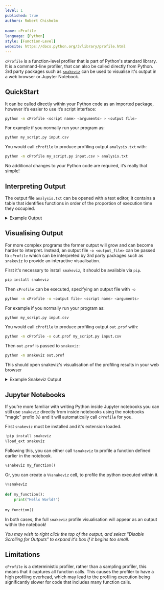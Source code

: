 ```yaml
---
level: 1
published: true
authors: Robert Chisholm

name: cProfile
language: [Python]
style: [Function-Level]
website: https://docs.python.org/3/library/profile.html
---
```


`cProfile` is a function-level profiler that is part of Python's standard library. It is a command-line profiler, that can also be called directly from Python. 3rd party packages such as [`snakeviz`](https://jiffyclub.github.io/snakeviz/) can be used to visualise it's output in a web browser or Jupyter Notebook.

<!--more-->

## QuickStart

It can be called directly within your Python code as an imported package, however it’s easier to use it’s script interface:

```sh
python -m cProfile <script name> <arguments> > <output file>
```

For example if you normally run your program as:

```sh
python my_script.py input.csv
```

You would call `cProfile` to produce profiling output `analysis.txt` with:

```sh
python -m cProfile my_script.py input.csv > analysis.txt
```

No additional changes to your Python code are required, it’s really that simple!

## Interpreting Output

The output file `analysis.txt` can be opened with a text editor, it contains a table that identifies functions in order of the proportion of execution time they occupied.

<details markdown="block">
<summary>Example Output</summary>

```
         28 function calls in 4.754 seconds

   Ordered by: standard name

   ncalls  tottime  percall  cumtime  percall filename:lineno(function)
        1    0.000    0.000    4.754    4.754 my_script.py:1(<module>)
        1    0.000    0.000    1.001    1.001 my_script.py:13(b_2)
        3    0.000    0.000    1.513    0.504 my_script.py:16(c_1)
        3    0.000    0.000    1.238    0.413 my_script.py:19(c_2)
        3    0.000    0.000    0.334    0.111 my_script.py:23(d_1)
        1    0.000    0.000    4.754    4.754 my_script.py:3(a_1)
        3    0.000    0.000    2.751    0.917 my_script.py:9(b_1)
        1    0.000    0.000    4.754    4.754 {built-in method builtins.exec}
       11    4.753    0.432    4.753    0.432 {built-in method time.sleep}
        1    0.000    0.000    0.000    0.000 {method 'disable' of '_lsprof.Profiler' objects}
```

The columns have the following definitions:

| Column | Definition |
|---------|---------------------------------------------------|
| `ncalls`  | The number of times the given function was called. |
| `tottime` | The total time spent in the given function, excluding child function calls. |
| `percall` | The average tottime per function call (`tottime`/`ncalls`). |
| `cumtime` | The total time spent in the given function, including child function calls. |
| `percall` | The average cumtime per function call (`cumtime`/`ncalls`). |
| `filename:lineno(function)` | The location of the given function's definition and it's name. |

</details>

## Visualising Output

For more complex programs the former output will grow and can become harder to interpret. Instead, an output file `-o <output_file>` can be passed to `cProfile` which can be interpreted by 3rd party packages such as `snakeviz` to provide an interactive visualisation.

First it's necessary to install `snakeviz`, it should be available via `pip`.

```sh
pip install snakeviz
```

Then `cProfile` can be executed, specifying an output file with `-o`

```sh
python -m cProfile -o <output file> <script name> <arguments>
```

For example if you normally run your program as:

```sh
python my_script.py input.csv
```

You would call `cProfile` to produce profiling output `out.prof` with:

```sh
python -m cProfile -o out.prof my_script.py input.csv
```

Then `out.prof` is passed to `snakeviz`:

```sh
python -m snakeviz out.prof
```

This should open snakeviz's visualisation of the profiling results in your web browser

<details markdown="block">
<summary>Example Snakeviz Output</summary>

![A web page, with a central diagram representing a call-stack, with the root at the top and the horizontal axis representing the duration of each call. Below this diagram is the top of a table detailing the statistics of individual methods.](/assets/snakeviz-example.png)An example of the default 'icicle' visualisation provided by `snakeviz`.

The icicle diagram displayed by `snakeviz` represents an aggregate of the call stack during the execution of the profiled code.
The box which fills the top row represents the the root call, filling the row shows that it occupied 100% of the runtime.
The second row holds the child methods called from the root, with their widths relative to the proportion of runtime they occupied.
This continues with each subsequent row, however where a method only occupies 50% of the runtime, it's children can only occupy a maximum of that runtime hence the appearance of "icicles" as each row gets narrower when the overhead of methods with no further children is accounted for.

By clicking a box within the diagram, it will "zoom" making the selected box the root allowing more detail to be explored. The diagram is limited to 10 rows by default ("Depth") and methods with a relatively small proportion of the runtime are hidden ("Cutoff").

As you hover each box, information to the left of the diagram updates specifying the location of the method and for how long it ran.

</details>

## Jupyter Notebooks

If you're more familiar with writing Python inside Jupyter notebooks you can still use  `snakeviz` directly from inside notebooks using the notebooks "magic" prefix (`%`) and it will automatically call `cProfile` for you.

First `snakeviz` must be installed and it's extension loaded.

```py
!pip install snakeviz
%load_ext snakeviz
```

Following this, you can either call `%snakeviz` to profile a function defined earlier in the notebook.

```py
%snakeviz my_function()
```

Or, you can create a `%%snakeviz` cell, to profile the python executed within it.

```py
%%snakeviz

def my_function():
    print("Hello World!")

my_function()
```

In both cases, the full `snakeviz` profile visualisation will appear as an output within the notebook!

*You may wish to right click the top of the output, and select "Disable Scrolling for Outputs" to expand it's box if it begins too small.*

## Limitations

`cProfile` is a deterministic profiler, rather than a sampling profiler, this means that it captures all function calls. This causes the profiler to have a high profiling overhead, which may lead to the profiling execution being significantly slower for code that includes many function calls.
